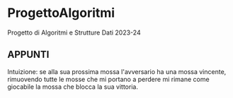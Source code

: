 # ProgettoAlgoritmi
Progetto di Algoritmi e Strutture Dati 2023-24

## APPUNTI
Intuizione: se alla sua prossima mossa l'avversario ha una mossa vincente, rimuovendo tutte le mosse che mi portano a perdere mi rimane come giocabile la mossa che blocca la sua vittoria.

